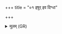 +++
title = "०१ इषुर् इव दिग्धा"

+++
<details><summary>मूलम् (GR)</summary>

इषुर् इव दिग्धा नृपते  
पृदाकूर् इव गोपते ।  
सा ब्राह्मणस्येषुर् दिग्धा  
तया विध्यति पीयकः ॥
</details>